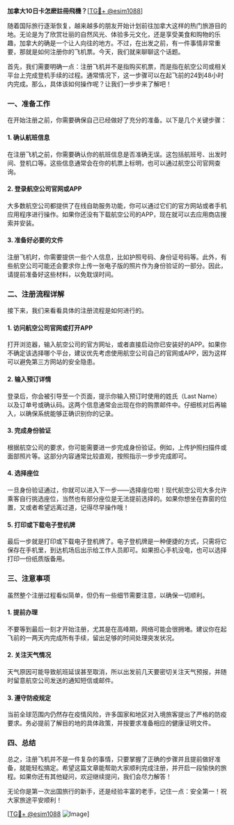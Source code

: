 **加拿大10日卡怎麽註冊飛機？**[[TG💪+ @esim1088](https://t.me/s/esim1088)]

随着国际旅行逐渐恢复，越来越多的朋友开始计划前往加拿大这样的热门旅游目的地。无论是为了欣赏壮丽的自然风光、体验多元文化，还是享受美食和购物的乐趣，加拿大的确是一个让人向往的地方。不过，在出发之前，有一件事情非常重要，那就是如何注册你的飞机票。今天，我们就来聊聊这个话题。

首先，我们需要明确一点：注册飞机并不是指购买机票，而是指在航空公司或相关平台上完成登机手续的过程。通常情况下，这一步骤可以在起飞前的24到48小时内完成。那么，具体该如何操作呢？让我们一步步来了解吧！

### 一、准备工作

在开始注册之前，你需要确保自己已经做好了充分的准备。以下是几个关键步骤：

#### 1. 确认航班信息
在注册飞机之前，你需要确认你的航班信息是否准确无误。这包括航班号、出发时间、登机口等。这些信息通常会在你的机票上标明，也可以通过航空公司官网查询。

#### 2. 登录航空公司官网或APP
大多数航空公司都提供了在线自助服务功能，你可以通过它们的官方网站或者手机应用程序进行操作。如果你还没有下载航空公司的APP，现在就可以去应用商店搜索并安装。

#### 3. 准备好必要的文件
注册飞机时，你需要提供一些个人信息，比如护照号码、身份证号码等。此外，有些航空公司可能还会要求你上传一张电子版的照片作为身份验证的一部分。因此，请提前准备好这些材料，以免耽误时间。

### 二、注册流程详解

接下来，我们来看看具体的注册流程是如何进行的。

#### 1. 访问航空公司官网或打开APP
打开浏览器，输入航空公司的官方网址，或者直接启动你已安装好的APP。如果你不确定该选择哪个平台，建议优先考虑使用航空公司自己的官网或APP，因为这样可以避免第三方网站的安全隐患。

#### 2. 输入预订详情
登录后，你会被引导至一个页面，提示你输入预订时使用的姓氏（Last Name）以及订单号或确认码。这两个信息通常会出现在你的购票邮件中。仔细核对后再输入，以确保系统能够正确识别你的记录。

#### 3. 完成身份验证
根据航空公司的要求，你可能需要进一步完成身份验证。例如，上传护照扫描件或面部照片等。这部分内容通常比较直观，按照指示一步步完成即可。

#### 4. 选择座位
一旦身份验证通过，你就可以进入下一步——选择座位啦！现代航空公司大多允许乘客自行挑选座位，当然也有部分座位是无法提前选择的。如果你想坐在靠窗的位置，又或者希望远离过道，记得尽早操作哦！

#### 5. 打印或下载电子登机牌
最后一步就是打印或下载电子登机牌了。电子登机牌是一种便捷的方式，只需将它保存在手机里，到达机场后出示给工作人员即可。如果担心手机没电，也可以选择打印一份纸质版备用。

### 三、注意事项

虽然整个注册过程看似简单，但仍有一些细节需要注意，以确保一切顺利。

#### 1. 提前办理
不要等到最后一刻才开始注册，尤其是在高峰期，网络可能会很拥堵。建议你在起飞前的一两天内完成所有手续，留出足够的时间处理突发状况。

#### 2. 关注天气情况
天气原因可能导致航班延误甚至取消，所以出发前几天要密切关注天气预报，并随时留意航空公司发送的通知短信或邮件。

#### 3. 遵守防疫规定
当前全球范围内仍然存在疫情风险，许多国家和地区对入境旅客提出了严格的防疫要求。务必提前了解目的地的具体政策，并按要求准备相应的健康证明文件。

### 四、总结

总之，注册飞机并不是一件复杂的事情，只要掌握了正确的步骤并且提前做好准备，就能轻松搞定。希望这篇文章能帮助大家顺利完成注册，并开启一段愉快的旅程。如果你还有其他疑问，欢迎继续提问，我们会尽力解答！

无论你是第一次出国旅行的新手，还是经验丰富的老手，记住一点：安全第一！祝大家旅途平安顺利！

[[TG💪+ @esim1088](https://t.me/s/esim1088) ![Image](https://i.postimg.cc/4NQfJmqS/Snipaste-2025-05-13-00-14-12.png)]